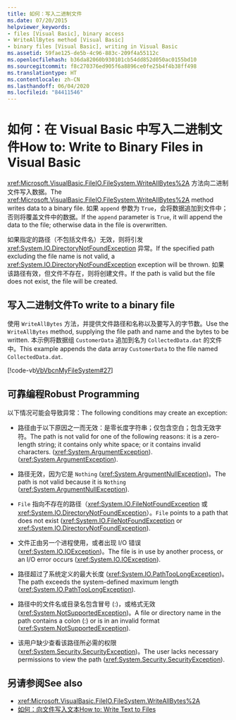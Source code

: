 ```yaml
---
title: 如何：写入二进制文件
ms.date: 07/20/2015
helpviewer_keywords:
- files [Visual Basic], binary access
- WriteAllBytes method [Visual Basic]
- binary files [Visual Basic], writing in Visual Basic
ms.assetid: 59fae125-de5b-4c96-883c-209f4a55112c
ms.openlocfilehash: b36da82060b930101cb54dd852d050ac0155bd10
ms.sourcegitcommit: f8c270376ed905f6a8896ce0fe25b4f4b38ff498
ms.translationtype: HT
ms.contentlocale: zh-CN
ms.lasthandoff: 06/04/2020
ms.locfileid: "84411546"
---
```

# <a name="how-to-write-to-binary-files-in-visual-basic"></a><span data-ttu-id="1f487-102">如何：在 Visual Basic 中写入二进制文件</span><span class="sxs-lookup"><span data-stu-id="1f487-102">How to: Write to Binary Files in Visual Basic</span></span>

<span data-ttu-id="1f487-103"><xref:Microsoft.VisualBasic.FileIO.FileSystem.WriteAllBytes%2A> 方法向二进制文件写入数据。</span><span class="sxs-lookup"><span data-stu-id="1f487-103">The <xref:Microsoft.VisualBasic.FileIO.FileSystem.WriteAllBytes%2A> method writes data to a binary file.</span></span> <span data-ttu-id="1f487-104">如果 `append` 参数为 `True`，会将数据追加到文件中；否则将覆盖文件中的数据。</span><span class="sxs-lookup"><span data-stu-id="1f487-104">If the `append` parameter is `True`, it will append the data to the file; otherwise data in the file is overwritten.</span></span>

<span data-ttu-id="1f487-105">如果指定的路径（不包括文件名）无效，则将引发 <xref:System.IO.DirectoryNotFoundException> 异常。</span><span class="sxs-lookup"><span data-stu-id="1f487-105">If the specified path excluding the file name is not valid, a <xref:System.IO.DirectoryNotFoundException> exception will be thrown.</span></span> <span data-ttu-id="1f487-106">如果该路径有效，但文件不存在，则将创建文件。</span><span class="sxs-lookup"><span data-stu-id="1f487-106">If the path is valid but the file does not exist, the file will be created.</span></span>

## <a name="to-write-to-a-binary-file"></a><span data-ttu-id="1f487-107">写入二进制文件</span><span class="sxs-lookup"><span data-stu-id="1f487-107">To write to a binary file</span></span>

<span data-ttu-id="1f487-108">使用 `WriteAllBytes` 方法，并提供文件路径和名称以及要写入的字节数。</span><span class="sxs-lookup"><span data-stu-id="1f487-108">Use the `WriteAllBytes` method, supplying the file path and name and the bytes to be written.</span></span> <span data-ttu-id="1f487-109">本示例将数据组 `CustomerData` 追加到名为 `CollectedData.dat` 的文件中。</span><span class="sxs-lookup"><span data-stu-id="1f487-109">This example appends the data array `CustomerData` to the file named `CollectedData.dat`.</span></span>

[!code-vb[VbVbcnMyFileSystem#27](~/samples/snippets/visualbasic/VS_Snippets_VBCSharp/VbVbcnMyFileSystem/VB/Class1.vb#27)]

## <a name="robust-programming"></a><span data-ttu-id="1f487-110">可靠编程</span><span class="sxs-lookup"><span data-stu-id="1f487-110">Robust Programming</span></span>

<span data-ttu-id="1f487-111">以下情况可能会导致异常：</span><span class="sxs-lookup"><span data-stu-id="1f487-111">The following conditions may create an exception:</span></span>

- <span data-ttu-id="1f487-112">路径由于以下原因之一而无效：是零长度字符串；仅包含空白；包含无效字符。</span><span class="sxs-lookup"><span data-stu-id="1f487-112">The path is not valid for one of the following reasons: it is a zero-length string; it contains only white space; or it contains invalid characters.</span></span> <span data-ttu-id="1f487-113">(<xref:System.ArgumentException>).</span><span class="sxs-lookup"><span data-stu-id="1f487-113">(<xref:System.ArgumentException>).</span></span>

- <span data-ttu-id="1f487-114">路径无效，因为它是 `Nothing` (<xref:System.ArgumentNullException>)。</span><span class="sxs-lookup"><span data-stu-id="1f487-114">The path is not valid because it is `Nothing` (<xref:System.ArgumentNullException>).</span></span>

- <span data-ttu-id="1f487-115">`File` 指向不存在的路径（<xref:System.IO.FileNotFoundException> 或 <xref:System.IO.DirectoryNotFoundException>）。</span><span class="sxs-lookup"><span data-stu-id="1f487-115">`File` points to a path that does not exist (<xref:System.IO.FileNotFoundException> or <xref:System.IO.DirectoryNotFoundException>).</span></span>

- <span data-ttu-id="1f487-116">文件正由另一个进程使用，或者出现 I/O 错误 (<xref:System.IO.IOException>)。</span><span class="sxs-lookup"><span data-stu-id="1f487-116">The file is in use by another process, or an I/O error occurs (<xref:System.IO.IOException>).</span></span>

- <span data-ttu-id="1f487-117">路径超过了系统定义的最大长度 (<xref:System.IO.PathTooLongException>)。</span><span class="sxs-lookup"><span data-stu-id="1f487-117">The path exceeds the system-defined maximum length (<xref:System.IO.PathTooLongException>).</span></span>

- <span data-ttu-id="1f487-118">路径中的文件名或目录名包含冒号 (:)，或格式无效 (<xref:System.NotSupportedException>)。</span><span class="sxs-lookup"><span data-stu-id="1f487-118">A file or directory name in the path contains a colon (:) or is in an invalid format (<xref:System.NotSupportedException>).</span></span>

- <span data-ttu-id="1f487-119">该用户缺少查看该路径所必需的权限 (<xref:System.Security.SecurityException>)。</span><span class="sxs-lookup"><span data-stu-id="1f487-119">The user lacks necessary permissions to view the path (<xref:System.Security.SecurityException>).</span></span>

## <a name="see-also"></a><span data-ttu-id="1f487-120">另请参阅</span><span class="sxs-lookup"><span data-stu-id="1f487-120">See also</span></span>

- <xref:Microsoft.VisualBasic.FileIO.FileSystem.WriteAllBytes%2A>
- [<span data-ttu-id="1f487-121">如何：向文件写入文本</span><span class="sxs-lookup"><span data-stu-id="1f487-121">How to: Write Text to Files</span></span>](how-to-write-text-to-files.md)

